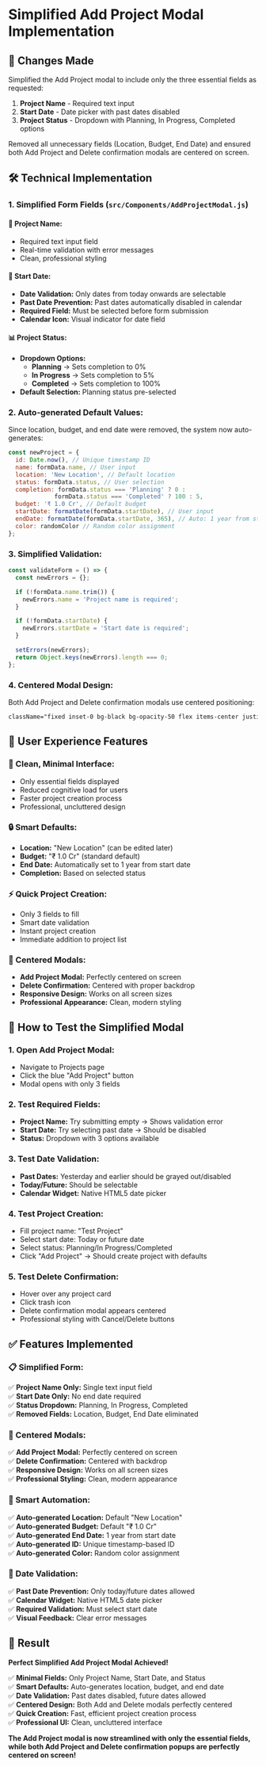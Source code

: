 # Simplified Add Project Modal Implementation

## 🎯 **Changes Made**

Simplified the Add Project modal to include only the three essential fields as requested:
1. **Project Name** - Required text input
2. **Start Date** - Date picker with past dates disabled
3. **Project Status** - Dropdown with Planning, In Progress, Completed options

Removed all unnecessary fields (Location, Budget, End Date) and ensured both Add Project and Delete confirmation modals are centered on screen.

## 🛠️ **Technical Implementation**

### **1. Simplified Form Fields** (`src/Components/AddProjectModal.js`)

#### **📝 Project Name:**
- Required text input field
- Real-time validation with error messages
- Clean, professional styling

#### **📅 Start Date:**
- **Date Validation:** Only dates from today onwards are selectable
- **Past Date Prevention:** Past dates automatically disabled in calendar
- **Required Field:** Must be selected before form submission
- **Calendar Icon:** Visual indicator for date field

#### **📊 Project Status:**
- **Dropdown Options:**
  - **Planning** → Sets completion to 0%
  - **In Progress** → Sets completion to 5%
  - **Completed** → Sets completion to 100%
- **Default Selection:** Planning status pre-selected

### **2. Auto-generated Default Values:**

Since location, budget, and end date were removed, the system now auto-generates:

```javascript
const newProject = {
  id: Date.now(), // Unique timestamp ID
  name: formData.name, // User input
  location: 'New Location', // Default location
  status: formData.status, // User selection
  completion: formData.status === 'Planning' ? 0 : 
             formData.status === 'Completed' ? 100 : 5,
  budget: '₹ 1.0 Cr', // Default budget
  startDate: formatDate(formData.startDate), // User input
  endDate: formatDate(formData.startDate, 365), // Auto: 1 year from start
  color: randomColor // Random color assignment
};
```

### **3. Simplified Validation:**

```javascript
const validateForm = () => {
  const newErrors = {};

  if (!formData.name.trim()) {
    newErrors.name = 'Project name is required';
  }

  if (!formData.startDate) {
    newErrors.startDate = 'Start date is required';
  }

  setErrors(newErrors);
  return Object.keys(newErrors).length === 0;
};
```

### **4. Centered Modal Design:**

Both Add Project and Delete confirmation modals use centered positioning:

```css
className="fixed inset-0 bg-black bg-opacity-50 flex items-center justify-center z-50 p-4"
```

## 🎨 **User Experience Features**

### **📱 Clean, Minimal Interface:**
- Only essential fields displayed
- Reduced cognitive load for users
- Faster project creation process
- Professional, uncluttered design

### **🔒 Smart Defaults:**
- **Location:** "New Location" (can be edited later)
- **Budget:** "₹ 1.0 Cr" (standard default)
- **End Date:** Automatically set to 1 year from start date
- **Completion:** Based on selected status

### **⚡ Quick Project Creation:**
- Only 3 fields to fill
- Smart date validation
- Instant project creation
- Immediate addition to project list

### **🎯 Centered Modals:**
- **Add Project Modal:** Perfectly centered on screen
- **Delete Confirmation:** Centered with proper backdrop
- **Responsive Design:** Works on all screen sizes
- **Professional Appearance:** Clean, modern styling

## 🧪 **How to Test the Simplified Modal**

### **1. Open Add Project Modal:**
- Navigate to Projects page
- Click the blue "Add Project" button
- Modal opens with only 3 fields

### **2. Test Required Fields:**
- **Project Name:** Try submitting empty → Shows validation error
- **Start Date:** Try selecting past date → Should be disabled
- **Status:** Dropdown with 3 options available

### **3. Test Date Validation:**
- **Past Dates:** Yesterday and earlier should be grayed out/disabled
- **Today/Future:** Should be selectable
- **Calendar Widget:** Native HTML5 date picker

### **4. Test Project Creation:**
- Fill project name: "Test Project"
- Select start date: Today or future date
- Select status: Planning/In Progress/Completed
- Click "Add Project" → Should create project with defaults

### **5. Test Delete Confirmation:**
- Hover over any project card
- Click trash icon
- Delete confirmation modal appears centered
- Professional styling with Cancel/Delete buttons

## ✅ **Features Implemented**

### **📋 Simplified Form:**
✅ **Project Name Only:** Single text input field  
✅ **Start Date Only:** No end date required  
✅ **Status Dropdown:** Planning, In Progress, Completed  
✅ **Removed Fields:** Location, Budget, End Date eliminated  

### **🎯 Centered Modals:**
✅ **Add Project Modal:** Perfectly centered on screen  
✅ **Delete Confirmation:** Centered with backdrop  
✅ **Responsive Design:** Works on all screen sizes  
✅ **Professional Styling:** Clean, modern appearance  

### **🔧 Smart Automation:**
✅ **Auto-generated Location:** Default "New Location"  
✅ **Auto-generated Budget:** Default "₹ 1.0 Cr"  
✅ **Auto-generated End Date:** 1 year from start date  
✅ **Auto-generated ID:** Unique timestamp-based ID  
✅ **Auto-generated Color:** Random color assignment  

### **📅 Date Validation:**
✅ **Past Date Prevention:** Only today/future dates allowed  
✅ **Calendar Widget:** Native HTML5 date picker  
✅ **Required Validation:** Must select start date  
✅ **Visual Feedback:** Clear error messages  

## 🎉 **Result**

**Perfect Simplified Add Project Modal Achieved!**

✅ **Minimal Fields:** Only Project Name, Start Date, and Status  
✅ **Smart Defaults:** Auto-generates location, budget, and end date  
✅ **Date Validation:** Past dates disabled, future dates allowed  
✅ **Centered Design:** Both Add and Delete modals perfectly centered  
✅ **Quick Creation:** Fast, efficient project creation process  
✅ **Professional UI:** Clean, uncluttered interface  

**The Add Project modal is now streamlined with only the essential fields, while both Add Project and Delete confirmation popups are perfectly centered on screen!**

